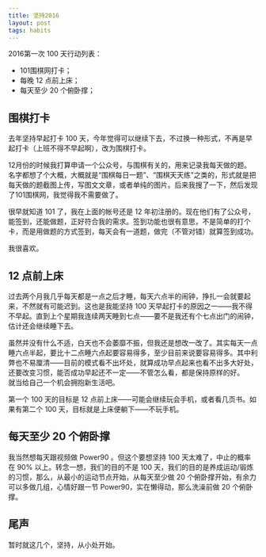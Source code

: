 ```yaml
---
title: 坚持2016
layout: post
tags: habits
---
```


2016第一次 100 天行动列表：
- 101围棋网打卡；
- 每晚 12 点前上床；
- 每天至少 20 个俯卧撑；

## 围棋打卡

去年坚持早起打卡 100 天，今年觉得可以继续下去，不过换一种形式，不再是早起打卡（上班不得不早起啊），改为围棋打卡。  

12月份的时候我打算申请一个公众号，与围棋有关的，用来记录我每天做的题。名字都想了个大概，大概就是“围棋每日一题”、“围棋天天练”之类的，形式就是把每天做的题截图上传，写图文文章，或者单纯的图片。后来我搜了一下，然后发现了101围棋网，我觉得我不需要做了。

很早就知道 101 了，我在上面的帐号还是 12 年初注册的。现在他们有了公众号，能签到，还能做题，正好符合我的需求。签到功能也很有意思，不是简单的打个卡，而是用做题的方式签到，每天会有一道题，做完（不管对错）就算签到成功。

我很喜欢。

## 12 点前上床

过去两个月我几乎每天都是一点之后才睡，每天六点半的闹钟，挣扎一会就要起来，不然就有可能迟到。这也是我能坚持 100 天早起打卡的原因之一——我不得不早起。直到上个星期我连续两天睡到七点——要不是我还有个七点出门的闹钟，估计还会继续睡下去。

虽然并没有什么不适，白天也不会萎靡不振，但我还是想改一改了。其实每天一点睡六点半起，要比十二点睡六点起要容易得多，至少目前来说要容易得多。其中利弊也不易厘清——目前的模式看不出坏处，就算成功早点起来也看不出多大好处，还要改变习惯，能否成功早起还不一定——不管怎么看，都是保持原样的好。  
就当给自己一个机会拥抱新生活吧。

第一个 100 天的目标是 12 点前上床——可能会继续玩会手机，或者看几页书。如果有第二个 100 天，目标就是上床便躺下——不玩手机。

## 每天至少 20 个俯卧撑

我当然想每天跟视频做 Power90 。但这个要想坚持 100 天太难了，中止的概率在 90% 以上。转念一想，我们的目的不是 100 天，我们的目的是养成运动/锻炼的习惯，那么，从最小的运动节点开始，从每天至少做 20 个俯卧撑开始，有余力可以多做几组，心情好跟一节 Power90，实在懒得动，那么洗澡前做 20 个俯卧撑。

## 尾声

暂时就这几个，坚持，从小处开始。